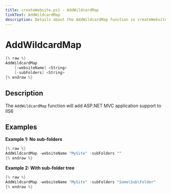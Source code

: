 ```yaml
---
title: createWebsite.ps1 - AddWildcardMap
linkText: AddWildcardMap
description: Details about the AddWildcardMap function in createWebsite.ps1 helper script
---
```


# AddWildcardMap

```PowerShell
{% raw %}
AddWildcardMap
    [-websiteName] <String>
    [-subFolders] <String>
{% endraw %}
```

## Description

The `AddWildcardMap` function will add ASP.NET MVC application support to IIS6

## Examples

**Example 1: No sub-folders**

```PowerShell
{% raw %}
AddWildcardMap -websiteName "MySite" -subFolders ""
{% endraw %}
```

**Example 2: With sub-folder tree**

```PowerShell
{% raw %}
AddWildcardMap -websiteName "MySite" -subFolders "Some\Sub\Folder"
{% endraw %}
```
